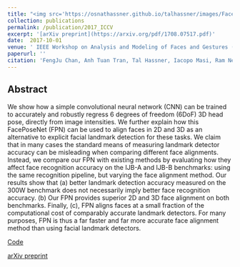 ```yaml
---
title: "<img src='https://osnathassner.github.io/talhassner/images/FacePoseNet - Icon.jpg' width='80'> FacePoseNet: Making a Case for Landmark-Free Face Alignment"
collection: publications
permalink: /publication/2017_ICCV
excerpt: '[arXiv preprint](https://arxiv.org/pdf/1708.07517.pdf)'
date:  2017-10-01
venue: ' IEEE Workshop on Analysis and Modeling of Faces and Gestures (AMFG), at the IEEE Int. Conf. on Computer Vision (ICCV), Venice, Italy'
paperurl: ''
citation: 'FengJu Chan, Anh Tuan Tran, Tal Hassner, Iacopo Masi, Ram Nevatia, Gerard Medioni. (2017). &quot;FacePoseNet: Making a Case for Landmark-Free Face Alignment.&quot; <i> IEEE Workshop on Analysis and Modeling of Faces and Gestures (AMFG), at the IEEE Int. Conf. on Computer Vision (ICCV), Venice, Italy</i>.'
---
```


Abstract
------
We show how a simple convolutional neural network (CNN) can be trained to accurately and robustly regress 6 degrees of freedom (6DoF) 3D head pose, directly from image intensities. We further explain how this FacePoseNet (FPN) can be used to align faces in 2D and 3D as an alternative to explicit facial landmark detection for these tasks. We claim that in many cases the standard means of measuring landmark detector accuracy can be misleading when comparing different face alignments. Instead, we compare our FPN with existing methods by evaluating how they affect face recognition accuracy on the IJB-A and IJB-B benchmarks: using the same recognition pipeline, but varying the face alignment method. Our results show that (a) better landmark detection accuracy measured on the 300W benchmark does not necessarily imply better face recognition accuracy. (b) Our FPN provides superior 2D and 3D face alignment on both benchmarks. Finally, (c), FPN aligns faces at a small fraction of the computational cost of comparably accurate landmark detectors. For many purposes, FPN is thus a far faster and far more accurate face alignment method than using facial landmark detectors.


[Code](https://github.com/fengju514/Face-Pose-Net)

[arXiv preprint](https://arxiv.org/pdf/1708.07517.pdf)
